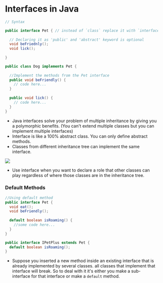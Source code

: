 # Interfaces in Java

```java
// Syntax

public interface Pet { // instead of `class` replace it with `interface`
  
  // Declaring it as 'public' and 'abstract' keyword is optional
  void beFriednly();
  void lick();
  
}

public class Dog implements Pet {
  
  //Implement the methods from the Pet interface
  public void beFriendly() {
    // code here...
  }
  
  public void lick() {
    // code here...
  }
}
```
- Java interfaces solve your problem of multiple inheritance by giving you a polymorphic
benefits. (You can't extend multiple classes but you can implement multiple interfaces)
- Interface is like a 100% abstract class. You can only define abstract methods.
- Classes from different inheritance tree can implement the same interface.

![](../img/java/interfacemultiple.PNG)
- Use interface when you want to declare a role that other classes can play regardless 
of where those classes are in the inheritance tree.

### Default Methods

```java 
//Using default method
public interface Pet {
  void eat();
  void beFriendly();
  
  default boolean isRoaming() {
    //some code here...
  }
}

public interface IPetPlus extends Pet {
  default boolean isRoaming();
}
```
- Suppose you inserted a new method inside an existing interface that is already implemented by several classes.
all classes that implement that interface will break. So to deal with it it's either you make a sub-interface for that interface 
or make a ```default``` method.
